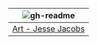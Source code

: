 |![gh-readme](https://user-images.githubusercontent.com/14102723/130226304-4132ee38-57db-459e-92f6-965a7f9733fb.png)|
|:--:|
|[Art - Jesse Jacobs](https://www.jessejacobsart.com/)|
